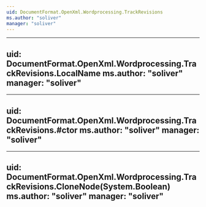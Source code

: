 ```yaml
---
uid: DocumentFormat.OpenXml.Wordprocessing.TrackRevisions
ms.author: "soliver"
manager: "soliver"
---
```


---
uid: DocumentFormat.OpenXml.Wordprocessing.TrackRevisions.LocalName
ms.author: "soliver"
manager: "soliver"
---

---
uid: DocumentFormat.OpenXml.Wordprocessing.TrackRevisions.#ctor
ms.author: "soliver"
manager: "soliver"
---

---
uid: DocumentFormat.OpenXml.Wordprocessing.TrackRevisions.CloneNode(System.Boolean)
ms.author: "soliver"
manager: "soliver"
---

